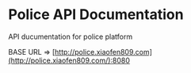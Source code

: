 # Police API Documentation

API ducumentation for police platform

BASE URL =&gt; [http://police.xiaofen809.com](http://police.xiaofen809.com/):8080

